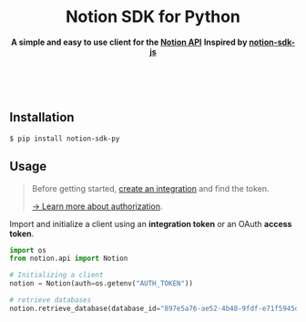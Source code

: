 <div align="center">
	<h1>Notion SDK for Python</h1>
	<p>
		<b>A simple and easy to use client for the <a href="https://developers.notion.com">Notion API</a></b>
    <b>Inspired by <a href="https://github.com/makenotion/notion-sdk-js">notion-sdk-js</a></b>
	</p>
	<br>
	<br>
	<br>
</div>

## Installation

```
$ pip install notion-sdk-py
```

## Usage

> Before getting started, [create an integration](https://www.notion.com/my-integrations) and find the token.
>
> [→ Learn more about authorization](https://developers.notion.com/docs/authorization).

Import and initialize a client using an **integration token** or an OAuth **access token**.

```py
import os
from notion.api import Notion

# Initializing a client
notion = Notion(auth=os.getenv("AUTH_TOKEN"))

# retrieve databases
notion.retrieve_database(database_id="897e5a76-ae52-4b48-9fdf-e71f5945d1af");
```
